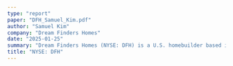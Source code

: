 ```yaml
---
type: "report"
paper: "DFH_Samuel_Kim.pdf"
author: "Samuel Kim"
company: "Dream Finders Homes"
date: "2025-01-25"
summary: "Dream Finders Homes (NYSE: DFH) is a U.S. homebuilder based in Jacksonville, Florida. DFH was ranked 14 in total U.S. homes closed in 2023, growing at an industry-leading 76% CAGR since its inception. DFH operates in Southern markets, focusing on affordable housing through an asset-light strategy, where land is not recorded in the balance sheet, reducing the exposure to the risk of holding land."
title: "NYSE: DFH"
---
```

